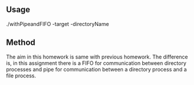 ## Usage  

./withPipeandFIFO -target -directoryName

## Method  

The aim in this homework is same with previous homework. The difference is, in this assignment there is a FIFO for communication between directory processes and pipe for communication between a directory process and a file process. 